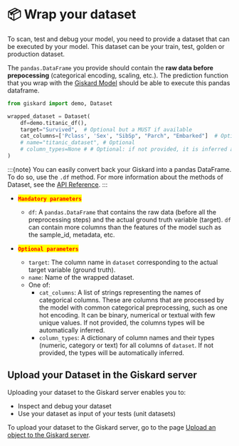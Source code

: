 # 📦 Wrap your dataset

To scan, test and debug your model, you need to provide a dataset that can be executed by your model. This dataset can be your train, test, golden or production dataset.

The `pandas.DataFrame` you provide should contain the **raw data before prepocessing** (categorical encoding, scaling,
etc.). The prediction function that you wrap with the [Giskard Model](../wrap_model/index) should be able to execute this pandas dataframe.

```python
from giskard import demo, Dataset

wrapped_dataset = Dataset(
    df=demo.titanic_df(),
    target="Survived",  # Optional but a MUST if available
    cat_columns=['Pclass', 'Sex', "SibSp", "Parch", "Embarked"]  # Optional but a MUST if available. Inferred automatically if not.
    # name="titanic_dataset", # Optional
    # column_types=None # # Optional: if not provided, it is inferred automatically
)
```

:::{note}
You can easily convert back your Giskard into a pandas DataFrame. To do so, use the `.df` method. For more information about the methods of Dataset, see the [API Reference](../../reference/datasets/index).
:::

* <mark style="color:red;">**`Mandatory parameters`**</mark>
    * `df`: A `pandas.DataFrame` that contains the raw data (before all the preprocessing steps) and the actual
      ground truth variable (target). `df` can contain more columns than the features of the model such as the sample_id,
      metadata, etc.

* <mark style="color:red;">**`Optional parameters`**</mark>
    * `target`: The column name in `dataset` corresponding to the actual target variable (ground truth).
    * `name`: Name of the wrapped dataset.
    * One of:
        * `cat_columns`: A list of strings representing the names of categorical columns. These are columns that are
          processed by the model with common categorical preprocessing, such as one hot encoding. It can be binary,
          numerical or textual with few unique values.
          If not provided, the columns types will be automatically inferred.
        * `column_types`: A dictionary of column names and their types (numeric, category or text) for all columns
          of `dataset`.
          If not provided, the types will be automatically inferred.

## Upload your Dataset in the Giskard server

Uploading your dataset to the Giskard server enables you to:

* Inspect and debug your dataset
* Use your dataset as input of your tests (unit datasets)

To upload your dataset to the Giskard server, go to the page [Upload an object to the Giskard server](../upload/index.md).

